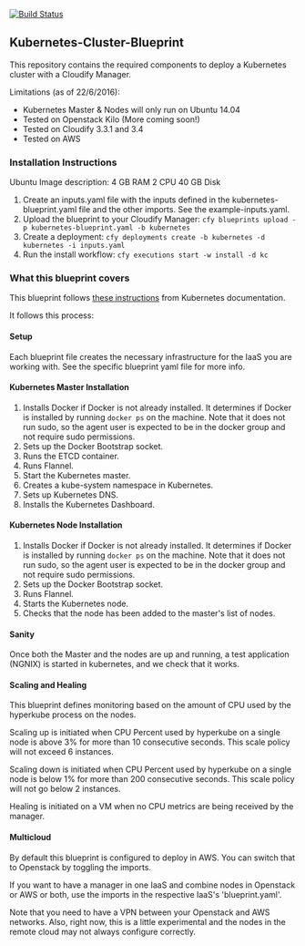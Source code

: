 [![Build Status](https://circleci.com/gh/cloudify-examples/kubernetes-cluster-blueprint.svg?style=shield&circle-token=:circle-token)](https://circleci.com/gh/cloudify-examples/kubernetes-cluster-blueprint)

## Kubernetes-Cluster-Blueprint

This repository contains the required components to deploy a Kubernetes cluster with a Cloudify Manager.

Limitations (as of 22/6/2016):
+ Kubernetes Master & Nodes will only run on Ubuntu 14.04
+ Tested on Openstack Kilo (More coming soon!)
+ Tested on Cloudify 3.3.1 and 3.4
+ Tested on AWS

### Installation Instructions

Ubuntu Image description: 4 GB RAM 2 CPU 40 GB Disk

1. Create an inputs.yaml file with the inputs defined in the kubernetes-blueprint.yaml file and the other imports. See the example-inputs.yaml.
2. Upload the blueprint to your Cloudify Manager: `cfy blueprints upload -p kubernetes-blueprint.yaml -b kubernetes`
2. Create a deployment: `cfy deployments create -b kubernetes -d kubernetes -i inputs.yaml`
3. Run the install workflow: `cfy executions start -w install -d kc`


### What this blueprint covers

This blueprint follows [these instructions](http://kubernetes.io/docs/getting-started-guides/docker-multinode/master/) from Kubernetes documentation.

It follows this process:

#### Setup

Each blueprint file creates the necessary infrastructure for the IaaS you are working with. See the specific blueprint yaml file for more info.

#### Kubernetes Master Installation

1. Installs Docker if Docker is not already installed. It determines if Docker is installed by running `docker ps` on the machine. Note that it does not run sudo, so the agent user is expected to be in the docker group and not require sudo permissions.
2. Sets up the Docker Bootstrap socket.
3. Runs the ETCD container.
4. Runs Flannel.
5. Start the Kubernetes master.
6. Creates a kube-system namespace in Kubernetes.
7. Sets up Kubernetes DNS.
8. Installs the Kubernetes Dashboard.

#### Kubernetes Node Installation

1. Installs Docker if Docker is not already installed. It determines if Docker is installed by running `docker ps` on the machine. Note that it does not run sudo, so the agent user is expected to be in the docker group and not require sudo permissions.
2. Sets up the Docker Bootstrap socket.
3. Runs Flannel.
4. Starts the Kubernetes node.
5. Checks that the node has been added to the master's list of nodes.

#### Sanity

Once both the Master and the nodes are up and running, a test application (NGNIX) is started in kubernetes, and we check that it works.

#### Scaling and Healing

This blueprint defines monitoring based on the amount of CPU used by the hyperkube process on the nodes.

Scaling up is initiated when CPU Percent used by hyperkube on a single node is above 3% for more than 10 consecutive seconds. This scale policy will not exceed 6 instances.

Scaling down is initiated when CPU Percent used by hyperkube on a single node is below 1% for more than 200 consecutive seconds. This scale policy will not go below 2 instances.

Healing is initiated on a VM when no CPU metrics are being received by the manager.

#### Multicloud

By default this blueprint is configured to deploy in AWS. You can switch that to Openstack by toggling the imports.

If you want to have a manager in one IaaS and combine nodes in Openstack or AWS or both, use the imports in the respective IaaS's 'blueprint.yaml'.

Note that you need to have a VPN between your Openstack and AWS networks. Also, right now, this is a little experimental and the nodes in the remote cloud may not always configure correctly.
